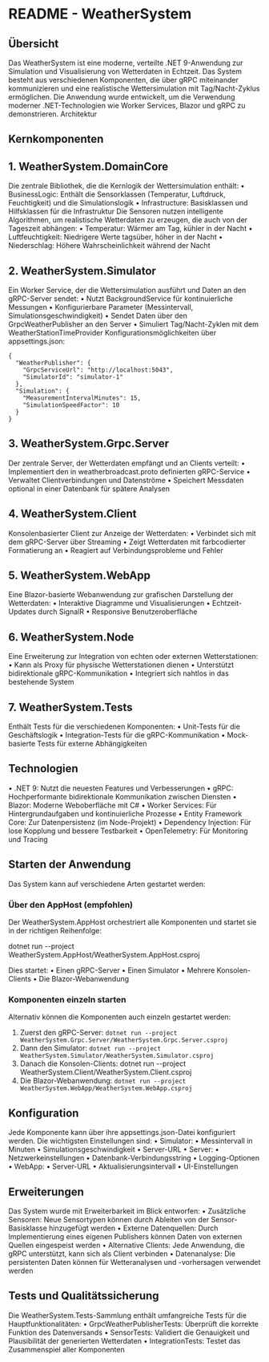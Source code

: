 # README - WeatherSystem

## Übersicht

Das WeatherSystem ist eine moderne, verteilte .NET 9-Anwendung zur Simulation und Visualisierung von Wetterdaten in Echtzeit. Das System besteht aus verschiedenen Komponenten, die über gRPC miteinander kommunizieren und eine realistische Wettersimulation mit Tag/Nacht-Zyklus ermöglichen. Die Anwendung wurde entwickelt, um die Verwendung moderner .NET-Technologien wie Worker Services, Blazor und gRPC zu demonstrieren.
Architektur
## Kernkomponenten

## 1. WeatherSystem.DomainCore
Die zentrale Bibliothek, die die Kernlogik der Wettersimulation enthält:
•	BusinessLogic: Enthält die Sensorklassen (Temperatur, Luftdruck, Feuchtigkeit) und die Simulationslogik
•	Infrastructure: Basisklassen und Hilfsklassen für die Infrastruktur
Die Sensoren nutzen intelligente Algorithmen, um realistische Wetterdaten zu erzeugen, die auch von der Tageszeit abhängen:
•	Temperatur: Wärmer am Tag, kühler in der Nacht
•	Luftfeuchtigkeit: Niedrigere Werte tagsüber, höher in der Nacht
•	Niederschlag: Höhere Wahrscheinlichkeit während der Nacht

## 2. WeatherSystem.Simulator
Ein Worker Service, der die Wettersimulation ausführt und Daten an den gRPC-Server sendet:
•	Nutzt BackgroundService für kontinuierliche Messungen
•	Konfigurierbare Parameter (Messintervall, Simulationsgeschwindigkeit)
•	Sendet Daten über den GrpcWeatherPublisher an den Server
•	Simuliert Tag/Nacht-Zyklen mit dem WeatherStationTimeProvider
Konfigurationsmöglichkeiten über appsettings.json:
```
{
  "WeatherPublisher": {
    "GrpcServiceUrl": "http://localhost:5043",
    "SimulatorId": "simulator-1"
  },
  "Simulation": {
    "MeasurementIntervalMinutes": 15,
    "SimulationSpeedFactor": 10
  }
}
```
## 3. WeatherSystem.Grpc.Server
Der zentrale Server, der Wetterdaten empfängt und an Clients verteilt:
•	Implementiert den in weatherbroadcast.proto definierten gRPC-Service
•	Verwaltet Clientverbindungen und Datenströme
•	Speichert Messdaten optional in einer Datenbank für spätere Analysen


## 4. WeatherSystem.Client
Konsolenbasierter Client zur Anzeige der Wetterdaten:
•	Verbindet sich mit dem gRPC-Server über Streaming
•	Zeigt Wetterdaten mit farbcodierter Formatierung an
•	Reagiert auf Verbindungsprobleme und Fehler


## 5. WeatherSystem.WebApp
Eine Blazor-basierte Webanwendung zur grafischen Darstellung der Wetterdaten:
•	Interaktive Diagramme und Visualisierungen
•	Echtzeit-Updates durch SignalR
•	Responsive Benutzeroberfläche


## 6. WeatherSystem.Node
Eine Erweiterung zur Integration von echten oder externen Wetterstationen:
•	Kann als Proxy für physische Wetterstationen dienen
•	Unterstützt bidirektionale gRPC-Kommunikation
•	Integriert sich nahtlos in das bestehende System

## 7. WeatherSystem.Tests
Enthält Tests für die verschiedenen Komponenten:
•	Unit-Tests für die Geschäftslogik
•	Integration-Tests für die gRPC-Kommunikation
•	Mock-basierte Tests für externe Abhängigkeiten

## Technologien
•	.NET 9: Nutzt die neuesten Features und Verbesserungen
•	gRPC: Hochperformante bidirektionale Kommunikation zwischen Diensten
•	Blazor: Moderne Weboberfläche mit C#
•	Worker Services: Für Hintergrundaufgaben und kontinuierliche Prozesse
•	Entity Framework Core: Zur Datenpersistenz (im Node-Projekt)
•	Dependency Injection: Für lose Kopplung und bessere Testbarkeit
•	OpenTelemetry: Für Monitoring und Tracing

## Starten der Anwendung

Das System kann auf verschiedene Arten gestartet werden:
### Über den AppHost (empfohlen)
Der WeatherSystem.AppHost orchestriert alle Komponenten und startet sie in der richtigen Reihenfolge:

dotnet run --project WeatherSystem.AppHost/WeatherSystem.AppHost.csproj

Dies startet:
•	Einen gRPC-Server
•	Einen Simulator
•	Mehrere Konsolen-Clients
•	Die Blazor-Webanwendung

### Komponenten einzeln starten
Alternativ können die Komponenten auch einzeln gestartet werden:
1.	Zuerst den gRPC-Server:
```dotnet run --project WeatherSystem.Grpc.Server/WeatherSystem.Grpc.Server.csproj```
2. 	Dann den Simulator:
```dotnet run --project WeatherSystem.Simulator/WeatherSystem.Simulator.csproj```
3. Danach die Konsolen-Clients:
dotnet run --project WeatherSystem.Client/WeatherSystem.Client.csproj
4.	Die Blazor-Webanwendung:
```dotnet run --project WeatherSystem.WebApp/WeatherSystem.WebApp.csproj```

## Konfiguration
Jede Komponente kann über ihre appsettings.json-Datei konfiguriert werden. Die wichtigsten Einstellungen sind:
•	Simulator:
•	Messintervall in Minuten
•	Simulationsgeschwindigkeit
•	Server-URL
•	Server:
•	Netzwerkeinstellungen
•	Datenbank-Verbindungsstring
•	Logging-Optionen
•	WebApp:
•	Server-URL
•	Aktualisierungsintervall
•	UI-Einstellungen

## Erweiterungen
Das System wurde mit Erweiterbarkeit im Blick entworfen:
•	Zusätzliche Sensoren: Neue Sensortypen können durch Ableiten von der Sensor-Basisklasse hinzugefügt werden
•	Externe Datenquellen: Durch Implementierung eines eigenen Publishers können Daten von externen Quellen eingespeist werden
•	Alternative Clients: Jede Anwendung, die gRPC unterstützt, kann sich als Client verbinden
•	Datenanalyse: Die persistenten Daten können für Wetteranalysen und -vorhersagen verwendet werden

## Tests und Qualitätssicherung
Die WeatherSystem.Tests-Sammlung enthält umfangreiche Tests für die Hauptfunktionalitäten:
•	GrpcWeatherPublisherTests: Überprüft die korrekte Funktion des Datenversands
•	SensorTests: Validiert die Genauigkeit und Plausibilität der generierten Wetterdaten
•	IntegrationTests: Testet das Zusammenspiel aller Komponenten


